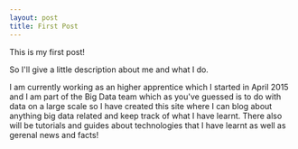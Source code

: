 ```yaml
---
layout: post
title: First Post
---
```


This is my first post! 

So I'll give a little description about me and what I do.

I am currently working as an higher apprentice which I started in April 2015 and I am part of the Big Data team which as you've guessed is to do with data on a large scale so I have created this site where I can blog about anything big data related and keep track of what I have learnt. There also will be tutorials and guides about technologies that I have learnt as well as gerenal news and facts! 



